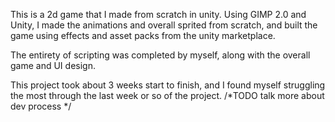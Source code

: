 This is a 2d game that I made from scratch in unity. Using GIMP 2.0 and Unity, I made the animations and overall sprited from scratch, and built the game using effects and asset packs from the unity marketplace.

The entirety of scripting was completed by myself, along with the overall game and UI design.

This project took about 3 weeks start to finish, and I found myself struggling the most through the last week or so of the project.
/*TODO talk more about dev process */
